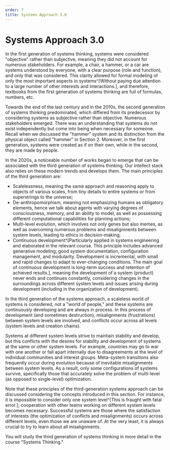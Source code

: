 ```yaml
---
order: 7
title: Systems Approach 3.0
---
```


# Systems Approach 3.0

In the first generation of systems thinking, systems were considered "objective" rather than subjective, meaning they did not account for numerous stakeholders. For example, a chair, a hammer, or a car are systems understood by everyone, with a clear purpose (role and function), and only that was considered. This clarity allowed for formal modeling of only the most important aspects in systems^[Without paying due attention to a large number of other interests and interactions.], and therefore, textbooks from the first generation of systems thinking are full of formulas, numbers, etc.

Towards the end of the last century and in the 2010s, the second generation of systems thinking predominated, which differed from its predecessor by considering systems as subjective rather than objective. Numerous stakeholders emerged. There was an understanding that systems do not exist independently but come into being when necessary for someone. Recall when we discussed the "hammer" system and its distinction from the physical object called "hammer" in Section 2. Moreover, in the first generation, systems were created as if on their own, while in the second, they are made by people.

In the 2020s, a noticeable number of works began to emerge that can be associated with the third generation of systems thinking. Our intellect stack also relies on these modern trends and develops them. The main principles of the third generation are:

* Scalelessness, meaning the same approach and reasoning apply to objects of various scales, from tiny details to entire systems or from superstrings to the universe;
* De-anthropomorphism, meaning not emphasizing humans as obligatory elements, hence we talk about agents with varying degrees of consciousness, memory, and an ability to model, as well as possessing different computational capabilities for planning actions;
* Multi-level evolution, which involves not only genes but also memes, as well as overcoming numerous problems and misalignments between system levels, leading to ethics in decision-making;
* Continuous development^[Particularly applied in systems engineering and elaborated in the relevant course. This principle includes advanced generative modeling, good system documentation, configuration management, and modularity. Development is incremental, with small and rapid changes to adapt to ever-changing conditions. The main goal of continuous development is long-term success and retention of achieved results.], meaning the development of a system (product) never ends and continues constantly, considering changes in the surroundings across different system levels and issues arising during development (including in the organization of development).

In the third generation of the systems approach, a scaleless world of systems is considered, not a "world of people," and these systems are continuously developing and are always in process. In this process of development (and sometimes destruction), misalignments (frustrations) between system levels are involved, and conflicts occur across all levels (system levels and creation chains).

Systems at different system levels strive to maintain stability and develop, but this conflicts with the desires for stability and development of systems at the same or other system levels. For example, countries may go to war with one another or fall apart internally due to disagreements at the level of individual communities and interest groups. Meta-system transitions also frequently occur during evolution because of inevitable misalignments between system levels. As a result, only some configurations of systems survive, specifically those that accurately solve the problem of multi-level (as opposed to single-level) optimization.

Note that these principles of the third-generation systems approach can be discussed considering the concepts introduced in this section. For instance, it is impossible to consider only one system level^[This is fraught with fatal error.]; cooperation with other teams working on different system levels becomes necessary. Successful systems are those where the satisfaction of interests (the optimization of conflicts and misalignments) occurs across different levels, even those we are unaware of. At the very least, it is always crucial to try to learn about all misalignments.

You will study the third generation of systems thinking in more detail in the course "Systems Thinking."